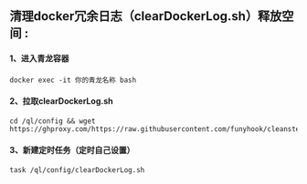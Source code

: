 
## 清理docker冗余日志（clearDockerLog.sh）释放空间 :
#### 1、进入青龙容器
``` shell
docker exec -it 你的青龙名称 bash
```
#### 2、拉取clearDockerLog.sh
``` shell
cd /ql/config && wget  https://ghproxy.com/https://raw.githubusercontent.com/funyhook/cleansteal/main/clearDockerLog.sh
```
#### 3、新建定时任务（定时自己设置）

``` shell
task /ql/config/clearDockerLog.sh 


